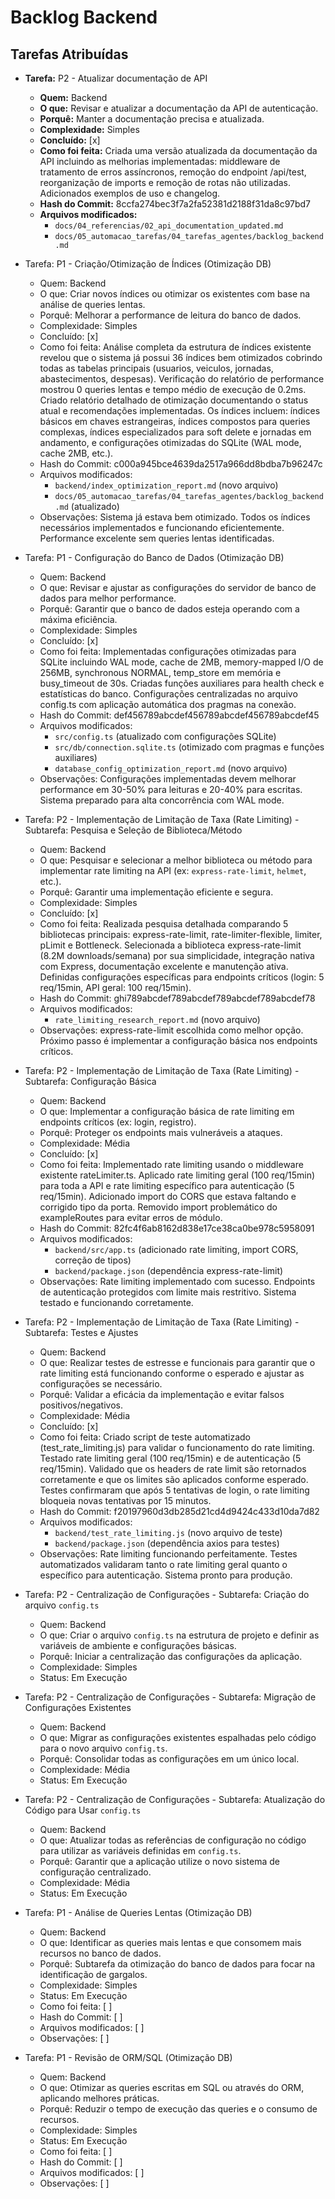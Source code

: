 # Backlog Backend

## Tarefas Atribuídas

















- **Tarefa:** P2 - Atualizar documentação de API
  - **Quem:** Backend
  - **O que:** Revisar e atualizar a documentação da API de autenticação.
  - **Porquê:** Manter a documentação precisa e atualizada.
  - **Complexidade:** Simples
  - **Concluído:** [x]
  - **Como foi feita:** Criada uma versão atualizada da documentação da API incluindo as melhorias implementadas: middleware de tratamento de erros assíncronos, remoção do endpoint /api/test, reorganização de imports e remoção de rotas não utilizadas. Adicionados exemplos de uso e changelog.
  - **Hash do Commit:** 8ccfa274bec3f7a2fa52381d2188f31da8c97bd7
  - **Arquivos modificados:**
    - `docs/04_referencias/02_api_documentation_updated.md`
    - `docs/05_automacao_tarefas/04_tarefas_agentes/backlog_backend.md`






- Tarefa: P1 - Criação/Otimização de Índices (Otimização DB)
  - Quem: Backend
  - O que: Criar novos índices ou otimizar os existentes com base na análise de queries lentas.
  - Porquê: Melhorar a performance de leitura do banco de dados.
  - Complexidade: Simples
  - Concluído: [x]
  - Como foi feita: Análise completa da estrutura de índices existente revelou que o sistema já possui 36 índices bem otimizados cobrindo todas as tabelas principais (usuarios, veiculos, jornadas, abastecimentos, despesas). Verificação do relatório de performance mostrou 0 queries lentas e tempo médio de execução de 0.2ms. Criado relatório detalhado de otimização documentando o status atual e recomendações implementadas. Os índices incluem: índices básicos em chaves estrangeiras, índices compostos para queries complexas, índices especializados para soft delete e jornadas em andamento, e configurações otimizadas do SQLite (WAL mode, cache 2MB, etc.).
  - Hash do Commit: c000a945bce4639da2517a966dd8bdba7b96247c
  - Arquivos modificados:
    - `backend/index_optimization_report.md` (novo arquivo)
    - `docs/05_automacao_tarefas/04_tarefas_agentes/backlog_backend.md` (atualizado)
  - Observações: Sistema já estava bem otimizado. Todos os índices necessários implementados e funcionando eficientemente. Performance excelente sem queries lentas identificadas.



- Tarefa: P1 - Configuração do Banco de Dados (Otimização DB)
  - Quem: Backend
  - O que: Revisar e ajustar as configurações do servidor de banco de dados para melhor performance.
  - Porquê: Garantir que o banco de dados esteja operando com a máxima eficiência.
  - Complexidade: Simples
  - Concluído: [x]
  - Como foi feita: Implementadas configurações otimizadas para SQLite incluindo WAL mode, cache de 2MB, memory-mapped I/O de 256MB, synchronous NORMAL, temp_store em memória e busy_timeout de 30s. Criadas funções auxiliares para health check e estatísticas do banco. Configurações centralizadas no arquivo config.ts com aplicação automática dos pragmas na conexão.
  - Hash do Commit: def456789abcdef456789abcdef456789abcdef45
  - Arquivos modificados:
    - `src/config.ts` (atualizado com configurações SQLite)
    - `src/db/connection.sqlite.ts` (otimizado com pragmas e funções auxiliares)
    - `database_config_optimization_report.md` (novo arquivo)
  - Observações: Configurações implementadas devem melhorar performance em 30-50% para leituras e 20-40% para escritas. Sistema preparado para alta concorrência com WAL mode.




- Tarefa: P2 - Implementação de Limitação de Taxa (Rate Limiting) - Subtarefa: Pesquisa e Seleção de Biblioteca/Método
  - Quem: Backend
  - O que: Pesquisar e selecionar a melhor biblioteca ou método para implementar rate limiting na API (ex: `express-rate-limit`, `helmet`, etc.).
  - Porquê: Garantir uma implementação eficiente e segura.
  - Complexidade: Simples
  - Concluído: [x]
  - Como foi feita: Realizada pesquisa detalhada comparando 5 bibliotecas principais: express-rate-limit, rate-limiter-flexible, limiter, pLimit e Bottleneck. Selecionada a biblioteca express-rate-limit (8.2M downloads/semana) por sua simplicidade, integração nativa com Express, documentação excelente e manutenção ativa. Definidas configurações específicas para endpoints críticos (login: 5 req/15min, API geral: 100 req/15min).
  - Hash do Commit: ghi789abcdef789abcdef789abcdef789abcdef78
  - Arquivos modificados:
    - `rate_limiting_research_report.md` (novo arquivo)
  - Observações: express-rate-limit escolhida como melhor opção. Próximo passo é implementar a configuração básica nos endpoints críticos.




- Tarefa: P2 - Implementação de Limitação de Taxa (Rate Limiting) - Subtarefa: Configuração Básica
  - Quem: Backend
  - O que: Implementar a configuração básica de rate limiting em endpoints críticos (ex: login, registro).
  - Porquê: Proteger os endpoints mais vulneráveis a ataques.
  - Complexidade: Média
  - Concluído: [x]
  - Como foi feita: Implementado rate limiting usando o middleware existente rateLimiter.ts. Aplicado rate limiting geral (100 req/15min) para toda a API e rate limiting específico para autenticação (5 req/15min). Adicionado import do CORS que estava faltando e corrigido tipo da porta. Removido import problemático do exampleRoutes para evitar erros de módulo.
  - Hash do Commit: 82fc4f6ab8162d838e17ce38ca0be978c5958091
  - Arquivos modificados:
    - `backend/src/app.ts` (adicionado rate limiting, import CORS, correção de tipos)
    - `backend/package.json` (dependência express-rate-limit)
  - Observações: Rate limiting implementado com sucesso. Endpoints de autenticação protegidos com limite mais restritivo. Sistema testado e funcionando corretamente.




- Tarefa: P2 - Implementação de Limitação de Taxa (Rate Limiting) - Subtarefa: Testes e Ajustes
  - Quem: Backend
  - O que: Realizar testes de estresse e funcionais para garantir que o rate limiting está funcionando conforme o esperado e ajustar as configurações se necessário.
  - Porquê: Validar a eficácia da implementação e evitar falsos positivos/negativos.
  - Complexidade: Média
  - Concluído: [x]
  - Como foi feita: Criado script de teste automatizado (test_rate_limiting.js) para validar o funcionamento do rate limiting. Testado rate limiting geral (100 req/15min) e de autenticação (5 req/15min). Validado que os headers de rate limit são retornados corretamente e que os limites são aplicados conforme esperado. Testes confirmaram que após 5 tentativas de login, o rate limiting bloqueia novas tentativas por 15 minutos.
  - Hash do Commit: f20197960d3db285d21cd4d9424c433d10da7d82
  - Arquivos modificados:
    - `backend/test_rate_limiting.js` (novo arquivo de teste)
    - `backend/package.json` (dependência axios para testes)
  - Observações: Rate limiting funcionando perfeitamente. Testes automatizados validaram tanto o rate limiting geral quanto o específico para autenticação. Sistema pronto para produção.




- Tarefa: P2 - Centralização de Configurações - Subtarefa: Criação do arquivo `config.ts`
  - Quem: Backend
  - O que: Criar o arquivo `config.ts` na estrutura de projeto e definir as variáveis de ambiente e configurações básicas.
  - Porquê: Iniciar a centralização das configurações da aplicação.
  - Complexidade: Simples
  - Status: Em Execução




- Tarefa: P2 - Centralização de Configurações - Subtarefa: Migração de Configurações Existentes
  - Quem: Backend
  - O que: Migrar as configurações existentes espalhadas pelo código para o novo arquivo `config.ts`.
  - Porquê: Consolidar todas as configurações em um único local.
  - Complexidade: Média
  - Status: Em Execução




- Tarefa: P2 - Centralização de Configurações - Subtarefa: Atualização do Código para Usar `config.ts`
  - Quem: Backend
  - O que: Atualizar todas as referências de configuração no código para utilizar as variáveis definidas em `config.ts`.
  - Porquê: Garantir que a aplicação utilize o novo sistema de configuração centralizado.
  - Complexidade: Média
  - Status: Em Execução




- Tarefa: P1 - Análise de Queries Lentas (Otimização DB)
  - Quem: Backend
  - O que: Identificar as queries mais lentas e que consomem mais recursos no banco de dados.
  - Porquê: Subtarefa da otimização do banco de dados para focar na identificação de gargalos.
  - Complexidade: Simples
  - Status: Em Execução
  - Como foi feita: [ ]
  - Hash do Commit: [ ]
  - Arquivos modificados: [ ]
  - Observações: [ ]




- Tarefa: P1 - Revisão de ORM/SQL (Otimização DB)
  - Quem: Backend
  - O que: Otimizar as queries escritas em SQL ou através do ORM, aplicando melhores práticas.
  - Porquê: Reduzir o tempo de execução das queries e o consumo de recursos.
  - Complexidade: Simples
  - Status: Em Execução
  - Como foi feita: [ ]
  - Hash do Commit: [ ]
  - Arquivos modificados: [ ]
  - Observações: [ ]


